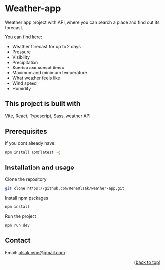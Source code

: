 <a name="readme-top"></a>
# Weather-app

Weather app project with API, where you can search a place and find out its forecast.

You can find here:

* Weather forecast for up to 2 days
* Pressure
* Visibility
* Precipitation
* Sunrise and sunset times
* Maximum and minimum temperature
* What weather feels like
* Wind speed
* Humidity

## This project is built with

Vite, React, Typescript, Sass, weather API

## Prerequisites

If you dont already have:
```bash
npm install npm@latest -g
```

## Installation and usage

Clone the repository
```bash
git clone https://github.com/ReneOlsak/weather-app.git
```
Install npm packages
```bash
npm install
```
Run the project
```bash
npm run dev
```

## Contact
Email: olsak.rene@gmail.com

<p align="right">(<a href="#readme-top">back to top</a>)</p>

